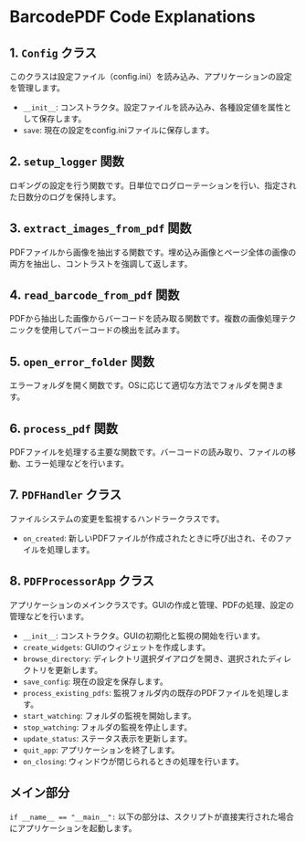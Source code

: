 # BarcodePDF Code Explanations

## 1. `Config` クラス
このクラスは設定ファイル（config.ini）を読み込み、アプリケーションの設定を管理します。

- `__init__`: コンストラクタ。設定ファイルを読み込み、各種設定値を属性として保存します。
- `save`: 現在の設定をconfig.iniファイルに保存します。

## 2. `setup_logger` 関数
ロギングの設定を行う関数です。日単位でログローテーションを行い、指定された日数分のログを保持します。

## 3. `extract_images_from_pdf` 関数
PDFファイルから画像を抽出する関数です。埋め込み画像とページ全体の画像の両方を抽出し、コントラストを強調して返します。

## 4. `read_barcode_from_pdf` 関数
PDFから抽出した画像からバーコードを読み取る関数です。複数の画像処理テクニックを使用してバーコードの検出を試みます。

## 5. `open_error_folder` 関数
エラーフォルダを開く関数です。OSに応じて適切な方法でフォルダを開きます。

## 6. `process_pdf` 関数
PDFファイルを処理する主要な関数です。バーコードの読み取り、ファイルの移動、エラー処理などを行います。

## 7. `PDFHandler` クラス
ファイルシステムの変更を監視するハンドラークラスです。

- `on_created`: 新しいPDFファイルが作成されたときに呼び出され、そのファイルを処理します。

## 8. `PDFProcessorApp` クラス
アプリケーションのメインクラスです。GUIの作成と管理、PDFの処理、設定の管理などを行います。

- `__init__`: コンストラクタ。GUIの初期化と監視の開始を行います。
- `create_widgets`: GUIのウィジェットを作成します。
- `browse_directory`: ディレクトリ選択ダイアログを開き、選択されたディレクトリを更新します。
- `save_config`: 現在の設定を保存します。
- `process_existing_pdfs`: 監視フォルダ内の既存のPDFファイルを処理します。
- `start_watching`: フォルダの監視を開始します。
- `stop_watching`: フォルダの監視を停止します。
- `update_status`: ステータス表示を更新します。
- `quit_app`: アプリケーションを終了します。
- `on_closing`: ウィンドウが閉じられるときの処理を行います。

## メイン部分
`if __name__ == "__main__":` 以下の部分は、スクリプトが直接実行された場合にアプリケーションを起動します。

